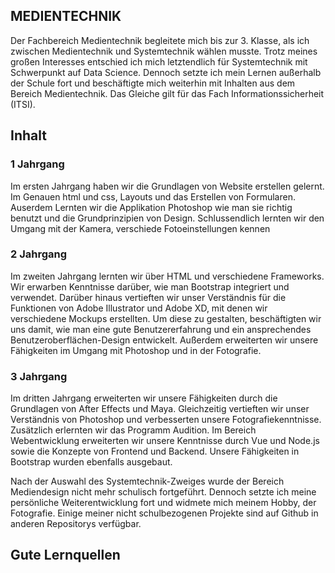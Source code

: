## MEDIENTECHNIK

Der Fachbereich Medientechnik begleitete mich bis zur 3. Klasse, als ich zwischen Medientechnik und Systemtechnik wählen musste. Trotz meines großen Interesses entschied ich mich letztendlich für Systemtechnik mit Schwerpunkt auf Data Science. Dennoch setzte ich mein Lernen außerhalb der Schule fort und beschäftigte mich weiterhin mit Inhalten aus dem Bereich Medientechnik. Das Gleiche gilt für das Fach Informationssicherheit (ITSI).


## Inhalt

### 1 Jahrgang

Im ersten Jahrgang  haben wir die Grundlagen von Website erstellen gelernt. Im Genauen html und css, Layouts und das Erstellen von Formularen. Auserdem Lernten wir die Applikation Photoshop wie man sie richtig benutzt und die Grundprinzipien von Design. Schlussendlich lernten wir den Umgang mit der Kamera, verschiede Fotoeinstellungen kennen

### 2 Jahrgang

Im zweiten Jahrgang lernten wir über HTML und verschiedene Frameworks. Wir erwarben Kenntnisse darüber, wie man Bootstrap integriert und verwendet. Darüber hinaus vertieften wir unser Verständnis für die Funktionen von Adobe Illustrator und Adobe XD, mit denen wir verschiedene Mockups erstellten. Um diese zu gestalten, beschäftigten wir uns damit, wie man eine gute Benutzererfahrung und ein ansprechendes Benutzeroberflächen-Design entwickelt. Außerdem erweiterten wir unsere Fähigkeiten im Umgang mit Photoshop und in der Fotografie.

### 3 Jahrgang

Im dritten Jahrgang erweiterten wir unsere Fähigkeiten durch die Grundlagen von After Effects und Maya. Gleichzeitig vertieften wir unser Verständnis von Photoshop und verbesserten unsere Fotografiekenntnisse. Zusätzlich erlernten wir das Programm Audition. Im Bereich Webentwicklung erweiterten wir unsere Kenntnisse durch Vue und Node.js sowie die Konzepte von Frontend und Backend. Unsere Fähigkeiten in Bootstrap wurden ebenfalls ausgebaut.

Nach der Auswahl des Systemtechnik-Zweiges wurde der Bereich Mediendesign nicht mehr schulisch fortgeführt. Dennoch setzte ich meine persönliche Weiterentwicklung fort und widmete mich meinem Hobby, der Fotografie. Einige meiner nicht schulbezogenen Projekte sind auf Github in anderen Repositorys verfügbar.

## Gute Lernquellen


